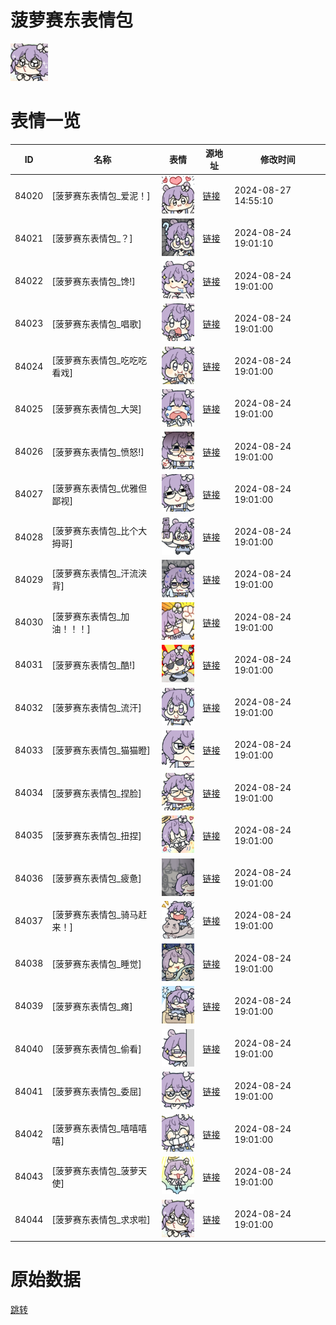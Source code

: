 # 菠萝赛东表情包

<img src="./cover.png" height="60" alt="cover" />

# 表情一览

|ID|名称|表情|源地址|修改时间|
|----|----|----|----|----|
|84020|[菠萝赛东表情包_爱泥！]|<img src="./pic/084020_%5B菠萝赛东表情包_爱泥！%5D.png" height="60" alt="爱泥！"/>|[链接](https://i0.hdslb.com/bfs/garb/6d36d973ca4862dfffc008f5b75240a356c07edd.png)|2024-08-27 14:55:10|
|84021|[菠萝赛东表情包_？]|<img src="./pic/084021_%5B菠萝赛东表情包_？%5D.png" height="60" alt="？"/>|[链接](https://i0.hdslb.com/bfs/garb/fde5cdac5bf460f5e9296bf922756a1aa83ef937.png)|2024-08-24 19:01:10|
|84022|[菠萝赛东表情包_馋!]|<img src="./pic/084022_%5B菠萝赛东表情包_馋!%5D.png" height="60" alt="馋!"/>|[链接](https://i0.hdslb.com/bfs/garb/a20ccc326405a7fb8c0eab8d72373f8954cea3e4.png)|2024-08-24 19:01:00|
|84023|[菠萝赛东表情包_唱歌]|<img src="./pic/084023_%5B菠萝赛东表情包_唱歌%5D.png" height="60" alt="唱歌"/>|[链接](https://i0.hdslb.com/bfs/garb/63fa06b9a6e130d8d7f3003dac8ecf1af9a222f1.png)|2024-08-24 19:01:00|
|84024|[菠萝赛东表情包_吃吃吃看戏]|<img src="./pic/084024_%5B菠萝赛东表情包_吃吃吃看戏%5D.png" height="60" alt="吃吃吃看戏"/>|[链接](https://i0.hdslb.com/bfs/garb/bf99ec45142d9e8f4ae360fb9e07d1604e5dac8d.png)|2024-08-24 19:01:00|
|84025|[菠萝赛东表情包_大哭]|<img src="./pic/084025_%5B菠萝赛东表情包_大哭%5D.png" height="60" alt="大哭"/>|[链接](https://i0.hdslb.com/bfs/garb/760ac9c61194123b00c8dfd523ac59286cb060f5.png)|2024-08-24 19:01:00|
|84026|[菠萝赛东表情包_愤怒!]|<img src="./pic/084026_%5B菠萝赛东表情包_愤怒!%5D.png" height="60" alt="愤怒!"/>|[链接](https://i0.hdslb.com/bfs/garb/f79e9dc7e1d21e33c3f2d7d6219f10d0270ca420.png)|2024-08-24 19:01:00|
|84027|[菠萝赛东表情包_优雅但鄙视]|<img src="./pic/084027_%5B菠萝赛东表情包_优雅但鄙视%5D.png" height="60" alt="优雅但鄙视"/>|[链接](https://i0.hdslb.com/bfs/garb/3569c135ae2aae420e8823cdc64a5f12678eb419.png)|2024-08-24 19:01:00|
|84028|[菠萝赛东表情包_比个大拇哥]|<img src="./pic/084028_%5B菠萝赛东表情包_比个大拇哥%5D.png" height="60" alt="比个大拇哥"/>|[链接](https://i0.hdslb.com/bfs/garb/f4df5778c35fe3c1c79325e05a46a620873504c4.png)|2024-08-24 19:01:00|
|84029|[菠萝赛东表情包_汗流浃背]|<img src="./pic/084029_%5B菠萝赛东表情包_汗流浃背%5D.png" height="60" alt="汗流浃背"/>|[链接](https://i0.hdslb.com/bfs/garb/08f5b674eb7466f262493b36f67a5eabbb42dcb6.png)|2024-08-24 19:01:00|
|84030|[菠萝赛东表情包_加油！！！]|<img src="./pic/084030_%5B菠萝赛东表情包_加油！！！%5D.png" height="60" alt="加油！！！"/>|[链接](https://i0.hdslb.com/bfs/garb/ac6664ad1e20d332bb254f1c8d3269f3e97f60d0.png)|2024-08-24 19:01:00|
|84031|[菠萝赛东表情包_酷!]|<img src="./pic/084031_%5B菠萝赛东表情包_酷!%5D.png" height="60" alt="酷!"/>|[链接](https://i0.hdslb.com/bfs/garb/b0e851fb70de0eb96ed898a7ff274cd832946b8c.png)|2024-08-24 19:01:00|
|84032|[菠萝赛东表情包_流汗]|<img src="./pic/084032_%5B菠萝赛东表情包_流汗%5D.png" height="60" alt="流汗"/>|[链接](https://i0.hdslb.com/bfs/garb/5a26d7f5548e479d92d5351005d6d1a0d7a4b160.png)|2024-08-24 19:01:00|
|84033|[菠萝赛东表情包_猫猫瞪]|<img src="./pic/084033_%5B菠萝赛东表情包_猫猫瞪%5D.png" height="60" alt="猫猫瞪"/>|[链接](https://i0.hdslb.com/bfs/garb/0ef01c85eb93416b2f3003da965f17fa5ca2fcc9.png)|2024-08-24 19:01:00|
|84034|[菠萝赛东表情包_捏脸]|<img src="./pic/084034_%5B菠萝赛东表情包_捏脸%5D.png" height="60" alt="捏脸"/>|[链接](https://i0.hdslb.com/bfs/garb/1065de97944bae13e68cc0f5ee825428b900ba20.png)|2024-08-24 19:01:00|
|84035|[菠萝赛东表情包_扭捏]|<img src="./pic/084035_%5B菠萝赛东表情包_扭捏%5D.png" height="60" alt="扭捏"/>|[链接](https://i0.hdslb.com/bfs/garb/92ed0ad0873082bb538f256b111135cb6a54560b.png)|2024-08-24 19:01:00|
|84036|[菠萝赛东表情包_疲惫]|<img src="./pic/084036_%5B菠萝赛东表情包_疲惫%5D.png" height="60" alt="疲惫"/>|[链接](https://i0.hdslb.com/bfs/garb/520b76248c7a763717fdb23c4817ceec6d6eef9e.png)|2024-08-24 19:01:00|
|84037|[菠萝赛东表情包_骑马赶来！]|<img src="./pic/084037_%5B菠萝赛东表情包_骑马赶来！%5D.png" height="60" alt="骑马赶来！"/>|[链接](https://i0.hdslb.com/bfs/garb/072ac1d6c82a71ec2356533cf881bbd32024b3fd.png)|2024-08-24 19:01:00|
|84038|[菠萝赛东表情包_睡觉]|<img src="./pic/084038_%5B菠萝赛东表情包_睡觉%5D.png" height="60" alt="睡觉"/>|[链接](https://i0.hdslb.com/bfs/garb/a56e6a6c19c704f184e83798dc49e9e401ec740a.png)|2024-08-24 19:01:00|
|84039|[菠萝赛东表情包_瘫]|<img src="./pic/084039_%5B菠萝赛东表情包_瘫%5D.png" height="60" alt="瘫"/>|[链接](https://i0.hdslb.com/bfs/garb/532273722c6b35adacf4a3306205c7d7700eae49.png)|2024-08-24 19:01:00|
|84040|[菠萝赛东表情包_偷看]|<img src="./pic/084040_%5B菠萝赛东表情包_偷看%5D.png" height="60" alt="偷看"/>|[链接](https://i0.hdslb.com/bfs/garb/1842ad0b0cc591f3f3d529d46004ffd4202d5773.png)|2024-08-24 19:01:00|
|84041|[菠萝赛东表情包_委屈]|<img src="./pic/084041_%5B菠萝赛东表情包_委屈%5D.png" height="60" alt="委屈"/>|[链接](https://i0.hdslb.com/bfs/garb/ffaab2af20f0116b77c8683bb3160c1cdb4bff63.png)|2024-08-24 19:01:00|
|84042|[菠萝赛东表情包_嘻嘻嘻嘻]|<img src="./pic/084042_%5B菠萝赛东表情包_嘻嘻嘻嘻%5D.png" height="60" alt="嘻嘻嘻嘻"/>|[链接](https://i0.hdslb.com/bfs/garb/b33ef54e6150d70af6d9bd18bc5956d9f2ed7978.png)|2024-08-24 19:01:00|
|84043|[菠萝赛东表情包_菠萝天使]|<img src="./pic/084043_%5B菠萝赛东表情包_菠萝天使%5D.png" height="60" alt="菠萝天使"/>|[链接](https://i0.hdslb.com/bfs/garb/98e6ba4293e835d1f1db73e49734a57edd1e34cd.png)|2024-08-24 19:01:00|
|84044|[菠萝赛东表情包_求求啦]|<img src="./pic/084044_%5B菠萝赛东表情包_求求啦%5D.png" height="60" alt="求求啦"/>|[链接](https://i0.hdslb.com/bfs/garb/770e971fdbe4e5a152a75c3c206be8a2ce18e942.png)|2024-08-24 19:01:00|

# 原始数据

[跳转](./raw.json)

